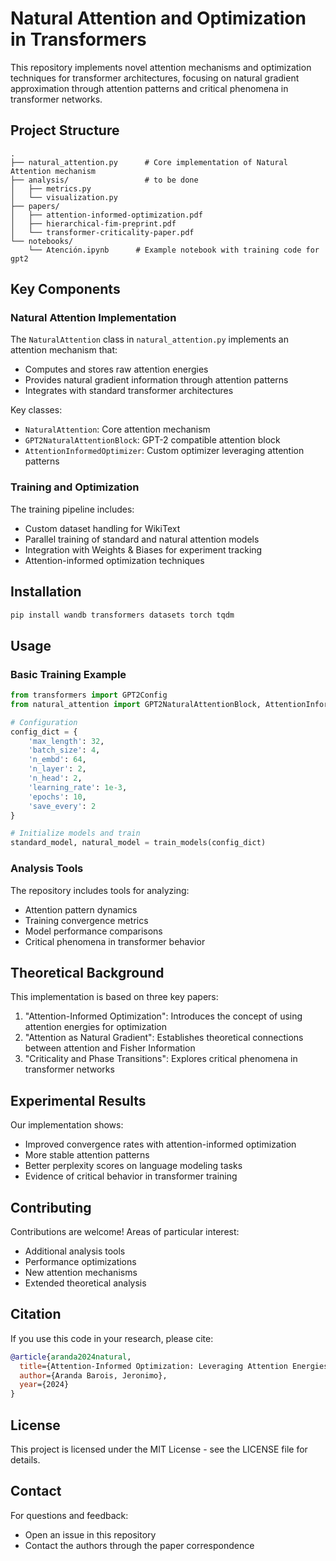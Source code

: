 # Natural Attention and Optimization in Transformers

This repository implements novel attention mechanisms and optimization techniques for transformer architectures, focusing on natural gradient approximation through attention patterns and critical phenomena in transformer networks.


## Project Structure

```
.
├── natural_attention.py      # Core implementation of Natural Attention mechanism
├── analysis/                 # to be done
│   ├── metrics.py           
│   └── visualization.py     
├── papers/
│   ├── attention-informed-optimization.pdf
│   ├── hierarchical-fim-preprint.pdf
│   └── transformer-criticality-paper.pdf
└── notebooks/
    └── Atención.ipynb      # Example notebook with training code for gpt2
```

## Key Components

### Natural Attention Implementation

The `NaturalAttention` class in `natural_attention.py` implements an attention mechanism that:
- Computes and stores raw attention energies
- Provides natural gradient information through attention patterns
- Integrates with standard transformer architectures

Key classes:
- `NaturalAttention`: Core attention mechanism
- `GPT2NaturalAttentionBlock`: GPT-2 compatible attention block
- `AttentionInformedOptimizer`: Custom optimizer leveraging attention patterns

### Training and Optimization

The training pipeline includes:
- Custom dataset handling for WikiText
- Parallel training of standard and natural attention models
- Integration with Weights & Biases for experiment tracking
- Attention-informed optimization techniques

## Installation

```bash
pip install wandb transformers datasets torch tqdm
```

## Usage

### Basic Training Example

```python
from transformers import GPT2Config
from natural_attention import GPT2NaturalAttentionBlock, AttentionInformedOptimizer

# Configuration
config_dict = {
    'max_length': 32,
    'batch_size': 4,
    'n_embd': 64,
    'n_layer': 2,
    'n_head': 2,
    'learning_rate': 1e-3,
    'epochs': 10,
    'save_every': 2
}

# Initialize models and train
standard_model, natural_model = train_models(config_dict)
```

### Analysis Tools

The repository includes tools for analyzing:
- Attention pattern dynamics
- Training convergence metrics
- Model performance comparisons
- Critical phenomena in transformer behavior

## Theoretical Background

This implementation is based on three key papers:

1. "Attention-Informed Optimization": Introduces the concept of using attention energies for optimization
2. "Attention as Natural Gradient": Establishes theoretical connections between attention and Fisher Information
3. "Criticality and Phase Transitions": Explores critical phenomena in transformer networks

## Experimental Results

Our implementation shows:
- Improved convergence rates with attention-informed optimization
- More stable attention patterns
- Better perplexity scores on language modeling tasks
- Evidence of critical behavior in transformer training

## Contributing

Contributions are welcome! Areas of particular interest:
- Additional analysis tools
- Performance optimizations
- New attention mechanisms
- Extended theoretical analysis

## Citation

If you use this code in your research, please cite:

```bibtex
@article{aranda2024natural,
  title={Attention-Informed Optimization: Leveraging Attention Energies for Neural Network Training},
  author={Aranda Barois, Jeronimo},
  year={2024}
}
```

## License

This project is licensed under the MIT License - see the LICENSE file for details.

## Contact

For questions and feedback:
- Open an issue in this repository
- Contact the authors through the paper correspondence
